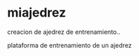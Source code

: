 miajedrez
=========

creacion de ajedrez de entrenamiento.. 


plataforma de entrenamiento de un ajedrez
